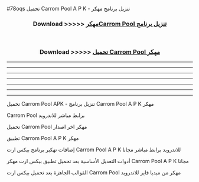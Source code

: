 #78oqs تحميل Carrom Pool  A P K - تنزيل برنامج مهكر



<div align="center">
<h3>Download >>>>> <a href="https://runaway1.web.app/?sq=Carrom Pool ">مهكرCarrom Pool  تنزيل برنامج</a></h3><br>

<h3>Download >>>>> <a href="https://runaway1.web.app/?sq=Carrom Pool ">تحميل Carrom Pool  مهكر</a></h3>
</div>


----------------------------------------------------------

----------------------------------------------------------

----------------------------------------------------------

----------------------------------------------------------

----------------------------------------------------------

----------------------------------------------------------

----------------------------------------------------------

تحميل Carrom Pool  APK - تنزيل برنامج Carrom Pool  A P K مهكر

Carrom Pool  برابط مباشر للاندرويد

تحميل Carrom Pool  مهكر اخر اصدار

تطبيق Carrom Pool  A P K مهكر

إضافات تهكير برنامج بيكس ارت Carrom Pool  A P K للاندرويد برابط مباشر مجانا

أدوات التعديل الأساسية بعد تحميل تطبيق بيكس ارت مهكر Carrom Pool  A P K مجانا

القوالب الجاهزة بعد تحميل بيكس ارت Carrom Pool  مهكر من ميديا فاير للاندرويد



